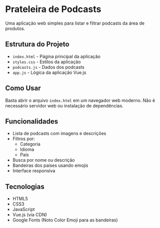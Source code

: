# Prateleira de Podcasts

Uma aplicação web simples para listar e filtrar podcasts da área de produtos.

## Estrutura do Projeto

- `index.html` - Página principal da aplicação
- `styles.css` - Estilos da aplicação
- `podcasts.js` - Dados dos podcasts
- `app.js` - Lógica da aplicação Vue.js

## Como Usar

Basta abrir o arquivo `index.html` em um navegador web moderno. Não é necessário servidor web ou instalação de dependências.

## Funcionalidades

- Lista de podcasts com imagens e descrições
- Filtros por:
  - Categoria
  - Idioma
  - País
- Busca por nome ou descrição
- Bandeiras dos países usando emojis
- Interface responsiva

## Tecnologias

- HTML5
- CSS3
- JavaScript
- Vue.js (via CDN)
- Google Fonts (Noto Color Emoji para as bandeiras)
